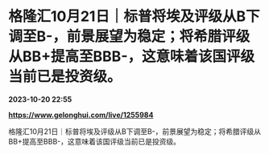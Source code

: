 # 格隆汇10月21日｜标普将埃及评级从B下调至B-，前景展望为稳定；将希腊评级从BB+提高至BBB-，这意味着该国评级当前已是投资级。

**2023-10-20 22:55**

**https://www.gelonghui.com/live/1255984**

格隆汇10月21日｜标普将埃及评级从B下调至B-，前景展望为稳定；将希腊评级从BB+提高至BBB-，这意味着该国评级当前已是投资级。